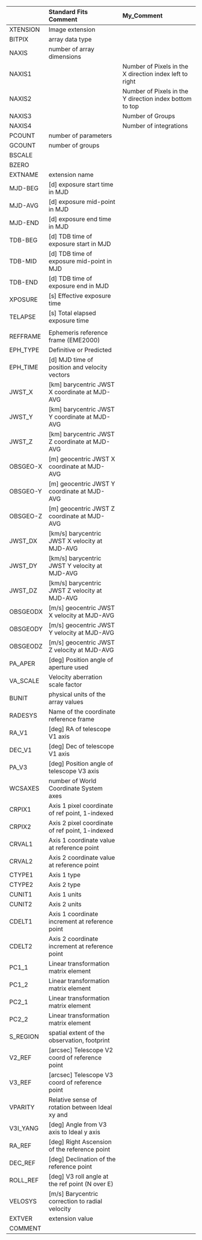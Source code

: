 |          | Standard Fits Comment                           | My_Comment   |
|:---------|:------------------------------------------------|:-------------|
| XTENSION | Image extension                                 |              |
| BITPIX   | array data type                                 |              |
| NAXIS    | number of array dimensions                      |              |
| NAXIS1   |                                                 |Number of Pixels in the X direction index left to right|
| NAXIS2   |                                                 |Number of Pixels in the Y direction index bottom to top|
| NAXIS3   |                                                 |Number of Groups|
| NAXIS4   |                                                 |Number of integrations|
| PCOUNT   | number of parameters                            |              |
| GCOUNT   | number of groups                                |              |
| BSCALE   |                                                 |              |
| BZERO    |                                                 |              |
| EXTNAME  | extension name                                  |              |
| MJD-BEG  | [d] exposure start time in MJD                  |              |
| MJD-AVG  | [d] exposure mid-point in MJD                   |              |
| MJD-END  | [d] exposure end time in MJD                    |              |
| TDB-BEG  | [d] TDB time of exposure start in MJD           |              |
| TDB-MID  | [d] TDB time of exposure mid-point in MJD       |              |
| TDB-END  | [d] TDB time of exposure end in MJD             |              |
| XPOSURE  | [s] Effective exposure time                     |              |
| TELAPSE  | [s] Total elapsed exposure time                 |              |
|          |                                                 |              |
| REFFRAME | Ephemeris reference frame (EME2000)             |              |
| EPH_TYPE | Definitive or Predicted                         |              |
| EPH_TIME | [d] MJD time of position and velocity vectors   |              |
| JWST_X   | [km] barycentric JWST X coordinate at MJD-AVG   |              |
| JWST_Y   | [km] barycentric JWST Y coordinate at MJD-AVG   |              |
| JWST_Z   | [km] barycentric JWST Z coordinate at MJD-AVG   |              |
| OBSGEO-X | [m] geocentric JWST X coordinate at MJD-AVG     |              |
| OBSGEO-Y | [m] geocentric JWST Y coordinate at MJD-AVG     |              |
| OBSGEO-Z | [m] geocentric JWST Z coordinate at MJD-AVG     |              |
| JWST_DX  | [km/s] barycentric JWST X velocity at MJD-AVG   |              |
| JWST_DY  | [km/s] barycentric JWST Y velocity at MJD-AVG   |              |
| JWST_DZ  | [km/s] barycentric JWST Z velocity at MJD-AVG   |              |
| OBSGEODX | [m/s] geocentric JWST X velocity at MJD-AVG     |              |
| OBSGEODY | [m/s] geocentric JWST Y velocity at MJD-AVG     |              |
| OBSGEODZ | [m/s] geocentric JWST Z velocity at MJD-AVG     |              |
| PA_APER  | [deg] Position angle of aperture used           |              |
| VA_SCALE | Velocity aberration scale factor                |              |
| BUNIT    | physical units of the array values              |              |
| RADESYS  | Name of the coordinate reference frame          |              |
| RA_V1    | [deg] RA of telescope V1 axis                   |              |
| DEC_V1   | [deg] Dec of telescope V1 axis                  |              |
| PA_V3    | [deg] Position angle of telescope V3 axis       |              |
| WCSAXES  | number of World Coordinate System axes          |              |
| CRPIX1   | Axis 1 pixel coordinate of ref point, 1-indexed |              |
| CRPIX2   | Axis 2 pixel coordinate of ref point, 1-indexed |              |
| CRVAL1   | Axis 1 coordinate value at reference point      |              |
| CRVAL2   | Axis 2 coordinate value at reference point      |              |
| CTYPE1   | Axis 1 type                                     |              |
| CTYPE2   | Axis 2 type                                     |              |
| CUNIT1   | Axis 1 units                                    |              |
| CUNIT2   | Axis 2 units                                    |              |
| CDELT1   | Axis 1 coordinate increment at reference point  |              |
| CDELT2   | Axis 2 coordinate increment at reference point  |              |
| PC1_1    | Linear transformation matrix element            |              |
| PC1_2    | Linear transformation matrix element            |              |
| PC2_1    | Linear transformation matrix element            |              |
| PC2_2    | Linear transformation matrix element            |              |
| S_REGION | spatial extent of the observation, footprint    |              |
| V2_REF   | [arcsec] Telescope V2 coord of reference point  |              |
| V3_REF   | [arcsec] Telescope V3 coord of reference point  |              |
| VPARITY  | Relative sense of rotation between Ideal xy and |              |
| V3I_YANG | [deg] Angle from V3 axis to Ideal y axis        |              |
| RA_REF   | [deg] Right Ascension of the reference point    |              |
| DEC_REF  | [deg] Declination of the reference point        |              |
| ROLL_REF | [deg] V3 roll angle at the ref point (N over E) |              |
| VELOSYS  | [m/s] Barycentric correction to radial velocity |              |
| EXTVER   | extension value                                 |              |
| COMMENT  |                                                 |              |